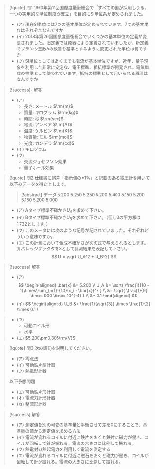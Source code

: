 > [!quote] 問1
> 1960年第11回国際度量衡総会で「すべての国が採用しうる、一つの実用的な単位制度の確立」を目的にSI単位系が定められました。
> - (ア) 現在SI単位には7つの基本単位が定められています。7つの基本単位はそれぞれなんですか
> - (イ) 2018年第26回国際度量衡総会でいくつかの基本単位の定義が変更されました。旧定義では原器により定義されていましたが、新定義でプランク定数$h$の数値を基準とするように変更された単位は何ですか
> - (ウ) SI単位としてはあくまでも電流が基本単位ですが、近年、量子現象を利用した非常に安定な、電圧標準、抵抗標準が開発され、電気単位の標準として使われています。抵抗の標準として用いられる原理はなんですか

> [!success]- 解答
> - (ア)
>    - 長さ: メートル $\rm{m}$
>    - 質量: キログラム $\rm{kg}$
>    - 時間: 秒 $\rm{sec}$
>    - 電流: アンペア $\rm{A}$
>    - 温度: ケルビン $\rm{K}$
>    - 物質量: モル $\rm{mol}$
>    - 光度: カンデラ $\rm{cd}$
> - (イ) キログラム
> - (ウ)
>    - 交流ジョセフソン効果
>    - 量子ホール効果

> [!quote] 問2
> 仕様書に誤差「指示値の$\pm1\%$」と記載のある電圧計を用いて以下のデータを得たとします。
> > [!abstract] データ
> > 5.200 5.250 5.250 5.200 5.400 5.150 5.200 5.150 5.200 5.000
> - (ア) Aタイプ標準不確かさ$U_A$を求めて下さい。
> - (イ) Bタイプ標準不確かさ$U_B$を求めて下さい。（但し3の平方根は1.732とします。）
> - (ウ) このメータには次のような記号が記されていました。それぞれどういう意味ですか。
> - (エ) この計測において合成不確かさが次の式で与えられるとします。ガバレッジファクタを3として計測結果を表記して下さい。
> $$
>     U = \sqrt{U_A^2 + U_B^2}
> $$

> [!success] 解答
> - (ア)
> $$
>     \begin{aligned}
>         \bar{x} &= 5.200 \\
>         U_A &= \sqrt{ \frac{1}{10 - 1}\times\sum_{i=1}^{10}(x_i - \bar{x})^2 } \\
>         &= \sqrt{ \frac{1}{9} \times 900 \times 10^{-4} } \\
>         &= 0.1
>     \end{aligned}
> $$
> - (イ)
> $$
>     \begin{aligned}
>         U_B &= \frac{1}{\sqrt{3}} \times \frac{1}{2} \times 0.1 \\

> - (ウ)
>    - 可動コイル形
>    - 水平
> - (エ) $5.200\pm0.305\rm{V}$

> [!quote] 問3
> 次の語句を説明してください。
> - (ア) 零点法
> - (イ) 可動鉄片型計器
> - (ウ) 熱電形計器
>
> 以下予想問題
> - (エ) 可動鉄片形計器
> - (オ) 電流力計形計器
> - (カ) 整流形計器

> [!success] 解答
> - (ア) 測定値を別の可変の基準量と平衡させて差を0にすることで、基準量の値から測定値を求める方法
> - (イ) 電流が流れるコイルに付近に鉄片をおくと鉄片に磁力が働き、コイルが回転して針が振れる。電流の大きさに比例して振れる。
> - (ウ) 熱電対の熱起電力を利用して電流を測定する
> - (エ) 電流が流れるコイルに付近に磁石をおくと磁力が働き、コイルが回転して針が振れる。電流の大きさに比例して振れる。